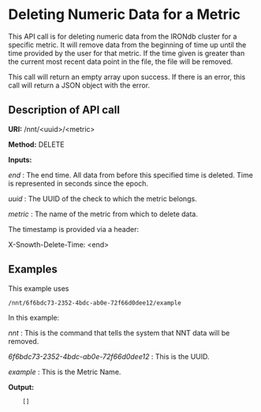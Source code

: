Deleting Numeric Data for a Metric
==================================

This API call is for deleting numeric data from the IRONdb cluster for a specific metric. It will remove data from the beginning of time up until the time provided by the user for that metric. If the time given is greater than the current most recent data point in the file, the file will be removed.

This call will return an empty array upon success. If there is an error, this call will return a JSON object with the error.

Description of API call
-----------------------

**URI:**   /nnt/&lt;uuid&gt;/&lt;metric&gt;

**Method:**   DELETE

**Inputs:**   

*end* :   The end time. All data from before this specified time is deleted. Time is represented in seconds since the epoch.

*uuid* :   The UUID of the check to which the metric belongs.

*metric* :   The name of the metric from which to delete data.

The timestamp is provided via a header:

X-Snowth-Delete-Time: &lt;end&gt;

Examples
--------

This example uses

```
/nnt/6f6bdc73-2352-4bdc-ab0e-72f66d0dee12/example
```

In this example:

*nnt* :   This is the command that tells the system that NNT data will be removed.

*6f6bdc73-2352-4bdc-ab0e-72f66d0dee12* :   This is the UUID.

*example* :   This is the Metric Name.

**Output:**

```
    []
```